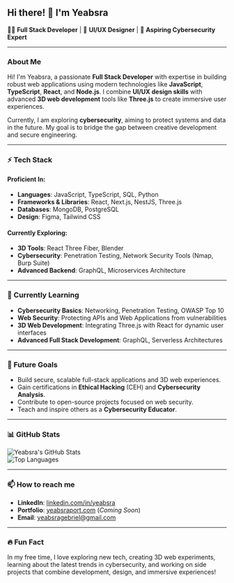 ## Hi there! 👋 I'm Yeabsra  

👨‍💻 **Full Stack Developer** | 🎨 **UI/UX Designer** | 🚀 **Aspiring Cybersecurity Expert**  

---

### About Me  

Hi! I'm Yeabsra, a passionate **Full Stack Developer** with expertise in building robust web applications using modern technologies like **JavaScript**, **TypeScript**, **React**, and **Node.js**. I combine **UI/UX design skills** with advanced **3D web development** tools like **Three.js** to create immersive user experiences.  

Currently, I am exploring **cybersecurity**, aiming to protect systems and data in the future. My goal is to bridge the gap between creative development and secure engineering.  

---

### ⚡ Tech Stack  

#### **Proficient In**:  
- **Languages**: JavaScript, TypeScript, SQL, Python  
- **Frameworks & Libraries**: React, Next.js, NestJS, Three.js  
- **Databases**: MongoDB, PostgreSQL  
- **Design**: Figma, Tailwind CSS  

#### **Currently Exploring**:  
- **3D Tools**: React Three Fiber, Blender  
- **Cybersecurity**: Penetration Testing, Network Security Tools (Nmap, Burp Suite)  
- **Advanced Backend**: GraphQL, Microservices Architecture  

---

### 🌱 Currently Learning  

- **Cybersecurity Basics**: Networking, Penetration Testing, OWASP Top 10  
- **Web Security**: Protecting APIs and Web Applications from vulnerabilities  
- **3D Web Development**: Integrating Three.js with React for dynamic user interfaces  
- **Advanced Full Stack Development**: GraphQL, Serverless Architectures  

---

### 🚀 Future Goals  

- Build secure, scalable full-stack applications and 3D web experiences.  
- Gain certifications in **Ethical Hacking** (CEH) and **Cybersecurity Analysis**.  
- Contribute to open-source projects focused on web security.  
- Teach and inspire others as a **Cybersecurity Educator**.  

---

### 📊 GitHub Stats  

![Yeabsra's GitHub Stats](https://github-readme-stats.vercel.app/api?username=CyberStackPro&show_icons=true&theme=radical)  
![Top Languages](https://github-readme-stats.vercel.app/api/top-langs/?username=CyberStackPro&layout=compact&theme=radical)  

---

### 📫 How to reach me  

- **LinkedIn**: [linkedin.com/in/yeabsra](https://et.linkedin.com/in/yeabsra-gebriel-5b056a240)  
- **Portfolio**: [yeabsraport.com](https://www.yeabsra.com) (_Coming Soon_)  
- **Email**: [yeabsragebriel@gmail.com](mailto:yeabsragebriel@gmail.com)  

---

### 🔥 Fun Fact  

In my free time, I love exploring new tech, creating 3D web experiments, learning about the latest trends in cybersecurity, and working on side projects that combine development, design, and immersive experiences!  
